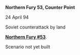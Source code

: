 **Northern Fury 53, Counter Point**

24 April 94

Soviet counterattack by land

**<u>Northern Fury \#53</u>**.

Scenario not yet built
